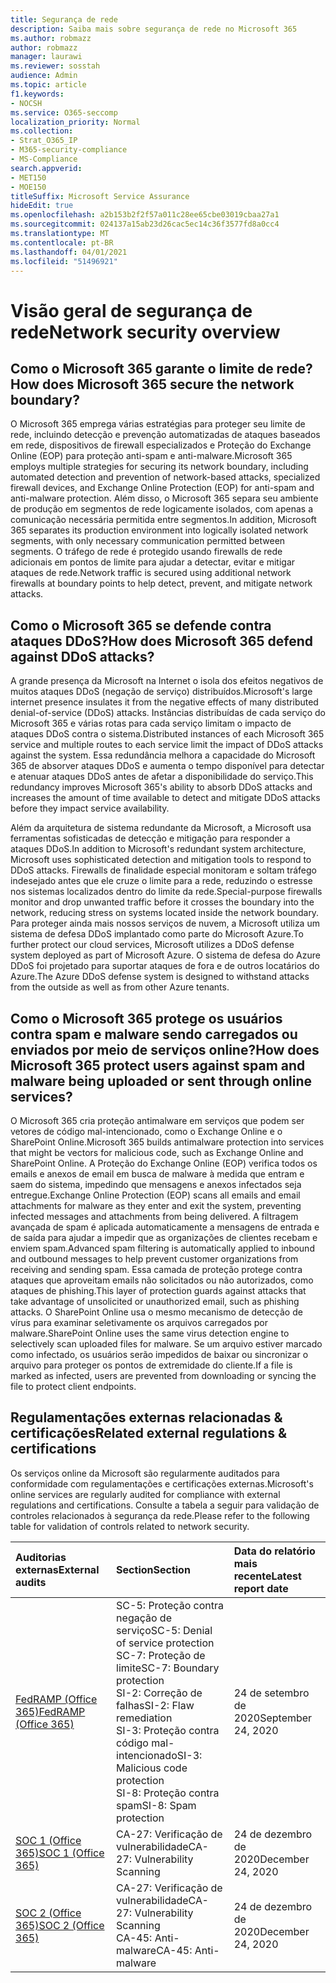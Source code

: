 ```yaml
---
title: Segurança de rede
description: Saiba mais sobre segurança de rede no Microsoft 365
ms.author: robmazz
author: robmazz
manager: laurawi
ms.reviewer: sosstah
audience: Admin
ms.topic: article
f1.keywords:
- NOCSH
ms.service: O365-seccomp
localization_priority: Normal
ms.collection:
- Strat_O365_IP
- M365-security-compliance
- MS-Compliance
search.appverid:
- MET150
- MOE150
titleSuffix: Microsoft Service Assurance
hideEdit: true
ms.openlocfilehash: a2b153b2f2f57a011c28ee65cbe03019cbaa27a1
ms.sourcegitcommit: 024137a15ab23d26cac5ec14c36f3577fd8a0cc4
ms.translationtype: MT
ms.contentlocale: pt-BR
ms.lasthandoff: 04/01/2021
ms.locfileid: "51496921"
---
```

# <a name="network-security-overview"></a><span data-ttu-id="94c7b-103">Visão geral de segurança de rede</span><span class="sxs-lookup"><span data-stu-id="94c7b-103">Network security overview</span></span>

## <a name="how-does-microsoft-365-secure-the-network-boundary"></a><span data-ttu-id="94c7b-104">Como o Microsoft 365 garante o limite de rede?</span><span class="sxs-lookup"><span data-stu-id="94c7b-104">How does Microsoft 365 secure the network boundary?</span></span>

<span data-ttu-id="94c7b-105">O Microsoft 365 emprega várias estratégias para proteger seu limite de rede, incluindo detecção e prevenção automatizadas de ataques baseados em rede, dispositivos de firewall especializados e Proteção do Exchange Online (EOP) para proteção anti-spam e anti-malware.</span><span class="sxs-lookup"><span data-stu-id="94c7b-105">Microsoft 365 employs multiple strategies for securing its network boundary, including automated detection and prevention of network-based attacks, specialized firewall devices, and Exchange Online Protection (EOP) for anti-spam and anti-malware protection.</span></span> <span data-ttu-id="94c7b-106">Além disso, o Microsoft 365 separa seu ambiente de produção em segmentos de rede logicamente isolados, com apenas a comunicação necessária permitida entre segmentos.</span><span class="sxs-lookup"><span data-stu-id="94c7b-106">In addition, Microsoft 365 separates its production environment into logically isolated network segments, with only necessary communication permitted between segments.</span></span> <span data-ttu-id="94c7b-107">O tráfego de rede é protegido usando firewalls de rede adicionais em pontos de limite para ajudar a detectar, evitar e mitigar ataques de rede.</span><span class="sxs-lookup"><span data-stu-id="94c7b-107">Network traffic is secured using additional network firewalls at boundary points to help detect, prevent, and mitigate network attacks.</span></span>

## <a name="how-does-microsoft-365-defend-against-ddos-attacks"></a><span data-ttu-id="94c7b-108">Como o Microsoft 365 se defende contra ataques DDoS?</span><span class="sxs-lookup"><span data-stu-id="94c7b-108">How does Microsoft 365 defend against DDoS attacks?</span></span>

<span data-ttu-id="94c7b-109">A grande presença da Microsoft na Internet o isola dos efeitos negativos de muitos ataques DDoS (negação de serviço) distribuídos.</span><span class="sxs-lookup"><span data-stu-id="94c7b-109">Microsoft's large internet presence insulates it from the negative effects of many distributed denial-of-service (DDoS) attacks.</span></span> <span data-ttu-id="94c7b-110">Instâncias distribuídas de cada serviço do Microsoft 365 e várias rotas para cada serviço limitam o impacto de ataques DDoS contra o sistema.</span><span class="sxs-lookup"><span data-stu-id="94c7b-110">Distributed instances of each Microsoft 365 service and multiple routes to each service limit the impact of DDoS attacks against the system.</span></span> <span data-ttu-id="94c7b-111">Essa redundância melhora a capacidade do Microsoft 365 de absorver ataques DDoS e aumenta o tempo disponível para detectar e atenuar ataques DDoS antes de afetar a disponibilidade do serviço.</span><span class="sxs-lookup"><span data-stu-id="94c7b-111">This redundancy improves Microsoft 365's ability to absorb DDoS attacks and increases the amount of time available to detect and mitigate DDoS attacks before they impact service availability.</span></span>

<span data-ttu-id="94c7b-112">Além da arquitetura de sistema redundante da Microsoft, a Microsoft usa ferramentas sofisticadas de detecção e mitigação para responder a ataques DDoS.</span><span class="sxs-lookup"><span data-stu-id="94c7b-112">In addition to Microsoft's redundant system architecture, Microsoft uses sophisticated detection and mitigation tools to respond to DDoS attacks.</span></span> <span data-ttu-id="94c7b-113">Firewalls de finalidade especial monitoram e soltam tráfego indesejado antes que ele cruze o limite para a rede, reduzindo o estresse nos sistemas localizados dentro do limite da rede.</span><span class="sxs-lookup"><span data-stu-id="94c7b-113">Special-purpose firewalls monitor and drop unwanted traffic before it crosses the boundary into the network, reducing stress on systems located inside the network boundary.</span></span> <span data-ttu-id="94c7b-114">Para proteger ainda mais nossos serviços de nuvem, a Microsoft utiliza um sistema de defesa DDoS implantado como parte do Microsoft Azure.</span><span class="sxs-lookup"><span data-stu-id="94c7b-114">To further protect our cloud services, Microsoft utilizes a DDoS defense system deployed as part of Microsoft Azure.</span></span> <span data-ttu-id="94c7b-115">O sistema de defesa do Azure DDoS foi projetado para suportar ataques de fora e de outros locatários do Azure.</span><span class="sxs-lookup"><span data-stu-id="94c7b-115">The Azure DDoS defense system is designed to withstand attacks from the outside as well as from other Azure tenants.</span></span>

## <a name="how-does-microsoft-365-protect-users-against-spam-and-malware-being-uploaded-or-sent-through-online-services"></a><span data-ttu-id="94c7b-116">Como o Microsoft 365 protege os usuários contra spam e malware sendo carregados ou enviados por meio de serviços online?</span><span class="sxs-lookup"><span data-stu-id="94c7b-116">How does Microsoft 365 protect users against spam and malware being uploaded or sent through online services?</span></span>

<span data-ttu-id="94c7b-117">O Microsoft 365 cria proteção antimalware em serviços que podem ser vetores de código mal-intencionado, como o Exchange Online e o SharePoint Online.</span><span class="sxs-lookup"><span data-stu-id="94c7b-117">Microsoft 365 builds antimalware protection into services that might be vectors for malicious code, such as Exchange Online and SharePoint Online.</span></span> <span data-ttu-id="94c7b-118">A Proteção do Exchange Online (EOP) verifica todos os emails e anexos de email em busca de malware à medida que entram e saem do sistema, impedindo que mensagens e anexos infectados seja entregue.</span><span class="sxs-lookup"><span data-stu-id="94c7b-118">Exchange Online Protection (EOP) scans all emails and email attachments for malware as they enter and exit the system, preventing infected messages and attachments from being delivered.</span></span> <span data-ttu-id="94c7b-119">A filtragem avançada de spam é aplicada automaticamente a mensagens de entrada e de saída para ajudar a impedir que as organizações de clientes recebam e enviem spam.</span><span class="sxs-lookup"><span data-stu-id="94c7b-119">Advanced spam filtering is automatically applied to inbound and outbound messages to help prevent customer organizations from receiving and sending spam.</span></span> <span data-ttu-id="94c7b-120">Essa camada de proteção protege contra ataques que aproveitam emails não solicitados ou não autorizados, como ataques de phishing.</span><span class="sxs-lookup"><span data-stu-id="94c7b-120">This layer of protection guards against attacks that take advantage of unsolicited or unauthorized email, such as phishing attacks.</span></span> <span data-ttu-id="94c7b-121">O SharePoint Online usa o mesmo mecanismo de detecção de vírus para examinar seletivamente os arquivos carregados por malware.</span><span class="sxs-lookup"><span data-stu-id="94c7b-121">SharePoint Online uses the same virus detection engine to selectively scan uploaded files for malware.</span></span> <span data-ttu-id="94c7b-122">Se um arquivo estiver marcado como infectado, os usuários serão impedidos de baixar ou sincronizar o arquivo para proteger os pontos de extremidade do cliente.</span><span class="sxs-lookup"><span data-stu-id="94c7b-122">If a file is marked as infected, users are prevented from downloading or syncing the file to protect client endpoints.</span></span>

## <a name="related-external-regulations--certifications"></a><span data-ttu-id="94c7b-123">Regulamentações externas relacionadas & certificações</span><span class="sxs-lookup"><span data-stu-id="94c7b-123">Related external regulations & certifications</span></span>

<span data-ttu-id="94c7b-124">Os serviços online da Microsoft são regularmente auditados para conformidade com regulamentações e certificações externas.</span><span class="sxs-lookup"><span data-stu-id="94c7b-124">Microsoft's online services are regularly audited for compliance with external regulations and certifications.</span></span> <span data-ttu-id="94c7b-125">Consulte a tabela a seguir para validação de controles relacionados à segurança da rede.</span><span class="sxs-lookup"><span data-stu-id="94c7b-125">Please refer to the following table for validation of controls related to network security.</span></span>

| <span data-ttu-id="94c7b-126">**Auditorias externas**</span><span class="sxs-lookup"><span data-stu-id="94c7b-126">**External audits**</span></span> | <span data-ttu-id="94c7b-127">**Section**</span><span class="sxs-lookup"><span data-stu-id="94c7b-127">**Section**</span></span> | <span data-ttu-id="94c7b-128">**Data do relatório mais recente**</span><span class="sxs-lookup"><span data-stu-id="94c7b-128">**Latest report date**</span></span> |
|:--------------------|:------------|:-----------------------|
| [<span data-ttu-id="94c7b-129">FedRAMP (Office 365)</span><span class="sxs-lookup"><span data-stu-id="94c7b-129">FedRAMP (Office 365)</span></span>](https://compliance.microsoft.com/compliancemanager) | <span data-ttu-id="94c7b-130">SC-5: Proteção contra negação de serviço</span><span class="sxs-lookup"><span data-stu-id="94c7b-130">SC-5: Denial of service protection</span></span> <br> <span data-ttu-id="94c7b-131">SC-7: Proteção de limite</span><span class="sxs-lookup"><span data-stu-id="94c7b-131">SC-7: Boundary protection</span></span> <br> <span data-ttu-id="94c7b-132">SI-2: Correção de falhas</span><span class="sxs-lookup"><span data-stu-id="94c7b-132">SI-2: Flaw remediation</span></span> <br> <span data-ttu-id="94c7b-133">SI-3: Proteção contra código mal-intencionado</span><span class="sxs-lookup"><span data-stu-id="94c7b-133">SI-3: Malicious code protection</span></span> <br> <span data-ttu-id="94c7b-134">SI-8: Proteção contra spam</span><span class="sxs-lookup"><span data-stu-id="94c7b-134">SI-8: Spam protection</span></span> | <span data-ttu-id="94c7b-135">24 de setembro de 2020</span><span class="sxs-lookup"><span data-stu-id="94c7b-135">September 24, 2020</span></span> |
| [<span data-ttu-id="94c7b-136">SOC 1 (Office 365)</span><span class="sxs-lookup"><span data-stu-id="94c7b-136">SOC 1 (Office 365)</span></span>](https://servicetrust.microsoft.com/ViewPage/MSComplianceGuideV3?command=Download&downloadType=Document&downloadId=90df3f9c-3aaf-4dbf-99d0-ca9f2991721b&tab=7027ead0-3d6b-11e9-b9e1-290b1eb4cdeb&docTab=7027ead0-3d6b-11e9-b9e1-290b1eb4cdeb_SOC_%2F_SSAE_16_Reports) | <span data-ttu-id="94c7b-137">CA-27: Verificação de vulnerabilidade</span><span class="sxs-lookup"><span data-stu-id="94c7b-137">CA-27: Vulnerability Scanning</span></span> | <span data-ttu-id="94c7b-138">24 de dezembro de 2020</span><span class="sxs-lookup"><span data-stu-id="94c7b-138">December 24, 2020</span></span> |
| [<span data-ttu-id="94c7b-139">SOC 2 (Office 365)</span><span class="sxs-lookup"><span data-stu-id="94c7b-139">SOC 2 (Office 365)</span></span>](https://servicetrust.microsoft.com/ViewPage/MSComplianceGuideV3?command=Download&downloadType=Document&downloadId=a73c1738-7892-42b7-acd3-87b6371c53f6&tab=7027ead0-3d6b-11e9-b9e1-290b1eb4cdeb&docTab=7027ead0-3d6b-11e9-b9e1-290b1eb4cdeb_SOC_%2F_SSAE_16_Reports) | <span data-ttu-id="94c7b-140">CA-27: Verificação de vulnerabilidade</span><span class="sxs-lookup"><span data-stu-id="94c7b-140">CA-27: Vulnerability Scanning</span></span> <br> <span data-ttu-id="94c7b-141">CA-45: Anti-malware</span><span class="sxs-lookup"><span data-stu-id="94c7b-141">CA-45: Anti-malware</span></span> | <span data-ttu-id="94c7b-142">24 de dezembro de 2020</span><span class="sxs-lookup"><span data-stu-id="94c7b-142">December 24, 2020</span></span> |